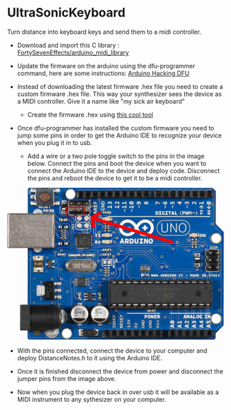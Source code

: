 # UltraSonicKeyboard

Turn distance into keyboard keys and send them to a midi controller.

* Download and import this C library : [FortySevenEffects/arduino_midi_library](https://github.com/FortySevenEffects/arduino_midi_library)

* Update the firmware on the arduino using the dfu-programmer command, here are some instructions: [Arduino Hacking DFU](https://www.arduino.cc/en/Hacking/DFUProgramming8U2)

* Instead of downloading the latest firmware .hex file you need to create a custom firmware .hex file.
This way your synthesizer sees the device as a MIDI controller.  Give it a name like "my sick air keyboard"

  - Create the firmware .hex using [this cool tool](https://moco-lufa-web-client.herokuapp.com/?fbclid=IwAR1aLxlGCeSg2yJhYIAy8dNwltufS-fH8UXQbumNyp7JzTfJLPoeURhBZwM#/)

* Once dfu-programmer has installed the custom firmware you need to jump some pins in order to get the Arduino IDE to recognize your device when you plug it in to usb.

  - Add a wire or a two pole toggle switch to the pins in the image below.  Connect the pins and boot the device when you want to connect the Arduino IDE to the device and deploy code.  Disconnect the pins and reboot the device to get it to be a midi controller.


![Image of Jumper Pins](https://raw.githubusercontent.com/ElliotTheGreek/UltraSonicKeyboard/master/ArduinoMidiPins.png)

* With the pins connected, connect the device to your computer and deploy DistanceNotes.h to it using the Arduino IDE.

* Once it is finished disconnect the device from power and disconnect the jumper pins from the image above.

* Now when you plug the device back in over usb it will be available as a MIDI instrument to any sythesizer on your computer.
